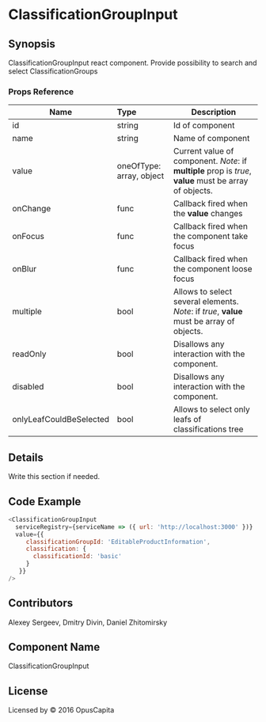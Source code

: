 # ClassificationGroupInput

## Synopsis

ClassificationGroupInput react component. Provide possibility to search and select ClassificationGroups

### Props Reference

| Name                           | Type                     | Description                                                                                             |
| ------------------------------ | :----------------------  | -----------------------------------------------------------                                             |
| id                             | string                   | Id of component                                                                                         |
| name                           | string                   | Name of component                                                                                       |
| value                          | oneOfType: array, object | Current value of component. *Note*: if **multiple** prop is *true*, **value** must be array of objects. |
| onChange                       | func                     | Callback fired when the **value** changes                                                               |
| onFocus                        | func                     | Callback fired when the component take focus                                                            |
| onBlur                         | func                     | Callback fired when the component loose focus                                                           |
| multiple                       | bool                     | Allows to select several elements. *Note*: if *true*, **value** must be array of objects.               |
| readOnly                       | bool                     | Disallows any interaction with the component.                                                           |
| disabled                       | bool                     | Disallows any interaction with the component.                                                           |
| onlyLeafCouldBeSelected        | bool                     | Allows to select only leafs of classifications tree                                                     |

## Details

Write this section if needed.

## Code Example

```js
<ClassificationGroupInput
  serviceRegistry={serviceName => ({ url: 'http://localhost:3000' })}
  value={{
     classificationGroupId: 'EditableProductInformation',
     classification: {
       classificationId: 'basic'
     }
   }}
/>
```

## Contributors

Alexey Sergeev, Dmitry Divin, Daniel Zhitomirsky

## Component Name

ClassificationGroupInput

## License

Licensed by © 2016 OpusCapita 

